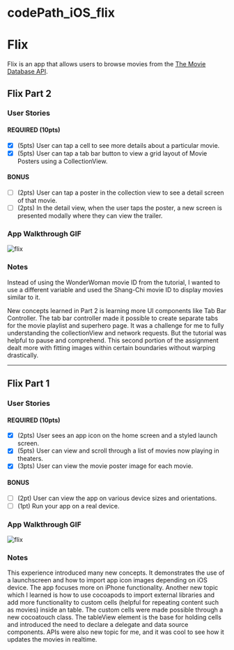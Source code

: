 # codePath_iOS_flix
# Flix

Flix is an app that allows users to browse movies from the [The Movie Database API](http://docs.themoviedb.apiary.io/#).

## Flix Part 2

### User Stories

#### REQUIRED (10pts)
- [x] (5pts) User can tap a cell to see more details about a particular movie.
- [x] (5pts) User can tap a tab bar button to view a grid layout of Movie Posters using a CollectionView.

#### BONUS
- [ ] (2pts) User can tap a poster in the collection view to see a detail screen of that movie.
- [ ] (2pts) In the detail view, when the user taps the poster, a new screen is presented modally where they can view the trailer.

### App Walkthrough GIF

![flix](https://i.imgur.com/Qc2Jf5I.gif)

### Notes
Instead of using the WonderWoman movie ID from the tutorial, I wanted to use a different variable and used the Shang-Chi movie ID to display movies similar to it.

New concepts learned in Part 2 is learning more UI components like Tab Bar Controller. The tab bar controller made it possible to create separate tabs for the movie playlist and superhero page. It was a challenge for me to fully understanding the collectionView and network requests. But the tutorial was helpful to pause and comprehend. This second portion of the assignment dealt more with fitting images within certain boundaries without warping drastically.

---

## Flix Part 1

### User Stories

#### REQUIRED (10pts)
- [x] (2pts) User sees an app icon on the home screen and a styled launch screen.
- [x] (5pts) User can view and scroll through a list of movies now playing in theaters.
- [x] (3pts) User can view the movie poster image for each movie.

#### BONUS
- [ ] (2pt) User can view the app on various device sizes and orientations.
- [ ] (1pt) Run your app on a real device.

### App Walkthrough GIF

![flix](https://i.imgur.com/Hy3vSD8.gif)


### Notes
This experience introduced many new concepts. It demonstrates the use of a launchscreen and how to import app icon images depending on iOS device. The app focuses more on iPhone functionality. Another new topic which I learned is how to use cocoapods to import external libraries and add more functionality to custom cells (helpful for repeating content such as movies) inside an table. The custom cells were made possible through a new cocoatouch class. The tableView element is the base for holding cells and introduced the need to declare a delegate and data source components. APIs were also new topic for me, and it was cool to see how it updates the movies in realtime. 
